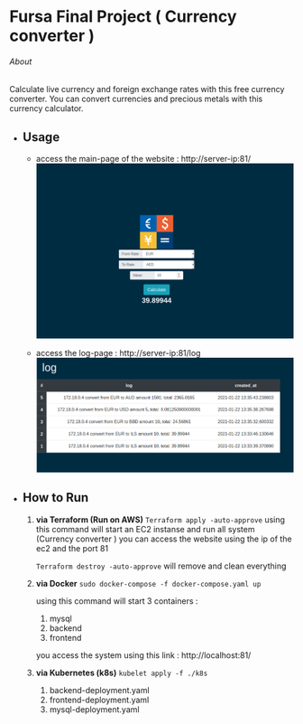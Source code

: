 # Fursa Final Project ( Currency converter )
###### About 
Calculate live currency and foreign exchange rates with this free currency converter. You can convert currencies and precious metals with this currency calculator.

* ## Usage 
    *   access the main-page of the website : http://server-ip:81/
        ![GitHub Logo](/ScreenShots/homepage.png)

    *   access the log-page  : http://server-ip:81/log
        ![GitHub Logo](/ScreenShots/log.png)
    
* ## How to Run 
    1. **via Terraform (Run on AWS)**
        `Terraform apply -auto-approve`
         using this command will start an  EC2 instanse and run all system (Currency converter )
         you can access the website using the ip of the ec2 and the port 81 
        
        `Terraform destroy -auto-approve` 
        will remove and clean everything 

    2. **via Docker** 
        `sudo docker-compose -f docker-compose.yaml up `
        
        using this command will start 3 containers : 
        1. mysql 
        2. backend
        3. frontend 
        
        you access the system using this link : http://localhost:81/

    3. **via Kubernetes (k8s)**
        `kubelet apply -f ./k8s` 
        1. backend-deployment.yaml 
        2. frontend-deployment.yaml 
        3. mysql-deployment.yaml


